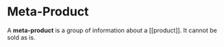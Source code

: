 # Meta-Product
A **meta-product** is a group of information about a [[product]]. It cannot be sold as is.